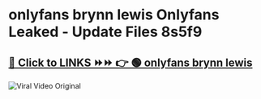 
 # onlyfans brynn lewis Onlyfans Leaked - Update Files 8s5f9

## <h2><a href="https://clipsfans.com/onlyfans_brynn_lewis&ref=git">🔗 Click to LINKS ⏩⏩ 👉 🟢 onlyfans brynn lewis </a></h2>

<a href="https://clipsfans.com/onlyfans_brynn_lewis&ref=git" rel="nofollow" data-target="animated-image.originalLink"><img src="https://i.ibb.co.com/xMMVF88/686577567.gif" alt="Viral Video Original" style="max-width: 100%; display: inline-block;" data-target="animated-image.originalImage"></a>


